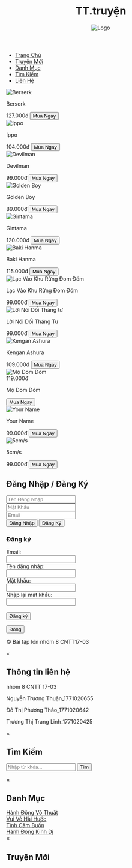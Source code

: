 <!DOCTYPE html>
<html lang="en">
<head>
    <meta charset="UTF-8">
    <meta name="viewport" content="width=device-width, initial-scale=1.0">
    <title>TT.truyện
        </title>
    <link rel="stylesheet" href="styles.css">
</head>
<body>
    <header>
        <h1>TT.truyện</h1>        
            <img src="https://i.vietgiaitri.com/2018/8/13/top-1001-mau-icon-facebook-che-cho-nau-cuc-bua-lay-loi-nhat-nam--9bc81c.jpg" alt="Logo" class="logo">             
        </div>     
    </header>    
    <nav class="menu">
        <div class="container">
            <ul>
                <li><a href="#">Trang Chủ</a></li>
                <li><a href="#" id="open-new-stories">Truyện Mới</a></li>
                <li><a href="#" id="open-category">Danh Mục</a></li>
                <li><a href="#" id="open-search">Tìm Kiếm</a></li>
                <li><a href="#" id="lienhe">Liên Hệ</a></li>
            </ul>
        </div>
    </nav>
    <div class="container">
        <div class="comic-grid">
            <div class="comic">
                <img src="https://m.media-amazon.com/images/I/71jnEkjX8RL._AC_UF1000,1000_QL80_.jpg" alt="Berserk">
                <div class="details">
                    <p class="bold-text">Berserk</p>
                    <span class="price">127.000đ</span>                    
                    <button class="buy-btn">Mua Ngay</button>                    
                </div>
            </div>
            <!-- Thêm các khung comic khác ở đây -->
            <div class="comic">
                <img src="https://m.media-amazon.com/images/I/71fSCPtY8ZL._AC_UF1000,1000_QL80_.jpg" alt="Ippo">
                <div class="details">
                    <p class="bold-text">Ippo</p>
                    <span class="price">104.000đ</span>                    
                    <button class="buy-btn">Mua Ngay</button>
                </div>
            </div>
            <div class="comic">
                <img src="https://m.media-amazon.com/images/M/MV5BZjk4N2Q4ODItYWRmMi00NmQwLTlhNjItYjMxNGZhZjliNTY4XkEyXkFqcGdeQXVyMTA0MTM5NjI2._V1_FMjpg_UX1000_.jpg" alt="Devilman">
                <div class="details">
                    <p class="bold-text">Devilman</p>
                    <span class="price">99.000đ</span>                    
                    <button class="buy-btn">Mua Ngay</button>
                </div>
            </div>
            <div class="comic">
                <img src="https://m.media-amazon.com/images/M/MV5BZmE5MjkzNjQtZTExNy00NDU3LWFiNzMtM2FkN2I5ZTQ3NTVlXkEyXkFqcGdeQXVyNDQxNjcxNQ@@._V1_FMjpg_UX1000_.jpg" alt="Golden Boy">
                <div class="details">
                    <p class="bold-text">Golden Boy</p>
                    <span class="price">89.000đ</span>                    
                    <button class="buy-btn">Mua Ngay</button>
                </div>
            </div>
            <div class="comic">
                <img src="https://m.media-amazon.com/images/M/MV5BMDhmNjUxM2UtZTY2Zi00OTQ0LWExNjgtNDhkNTUyMjQ3MmU5XkEyXkFqcGdeQXVyNjAwNDUxODI@._V1_.jpg" alt="Gintama">
                <div class="details">
                    <p class="bold-text">Gintama</p>
                    <span class="price">120.000đ</span>                    
                    <button class="buy-btn">Mua Ngay</button>
                </div>
            </div>
            <div class="comic">
                <img src="https://images.justwatch.com/poster/306796945/s332/baki" alt="Baki Hanma">
                <div class="details">
                    <p class="bold-text">Baki Hanma</p>
                    <span class="price">115.000đ</span>                    
                    <button class="buy-btn">Mua Ngay</button>
                </div>
            </div>
            <div class="comic">
                <img src="https://www.nxbtre.com.vn/Images/Book/nxbtre_full_27482023_084836.jpg" alt="Lạc Vào Khu Rừng Đom Đóm">
                <div class="details">
                    <p class="bold-text">Lạc Vào Khu Rừng Đom Đóm</p>
                    <span class="price">99.000đ</span>
                    <button class="buy-btn">Mua Ngay</button>
                </div>
            </div>
            <div class="comic">
                <img src="https://pic0.iqiyipic.com/image/20211120/72/9a/a_100478541_m_601_en_m1_260_360.jpg" alt="Lời Nói Dối Tháng tư">
                <div class="details">
                    <p class="bold-text">Lời Nói Dối Tháng Tư</p>
                    <span class="price">99.000đ</span>                    
                    <button class="buy-btn">Mua Ngay</button>
                </div>
            </div>
            <div class="comic">
                <img src="https://encrypted-tbn0.gstatic.com/images?q=tbn:ANd9GcSXjqx4bAQxYQH9dQn-3aN1_Tag876QUISpZQ&usqp=CAU" alt="Kengan Ashura">
                <div class="details">
                    <p class="bold-text">Kengan Ashura</p>
                    <span class="price">109.000đ</span>                    
                    <button class="buy-btn">Mua Ngay</button>
                </div>
            </div>
            <div class="comic">
                <img src="https://cdn.moveek.com/storage/media/cache/tall/5f888e961d66e991934150.jpg" alt="Mộ Đom Đóm">
                <div class="details">
                    <span class="price">119.000đ</span>
                    <p class="bold-text">Mộ Đom Đóm</p>
                    <button class="buy-btn">Mua Ngay</button>
                </div>
            </div>
            <div class="comic">
                <img src="https://kenh14cdn.com/thumb_w/660/2017/2-1495831147934.jpg" alt="Your Name">
                <div class="details">
                    <p class="bold-text">Your Name</p>
                    <span class="price">99.000đ</span>                    
                    <button class="buy-btn">Mua Ngay</button>
                </div>
            </div>
            <div class="comic">
                <img src="https://upload.wikimedia.org/wikipedia/vi/thumb/b/b7/5_centimet_tr%C3%AAn_gi%C3%A2y.jpg/275px-5_centimet_tr%C3%AAn_gi%C3%A2y.jpg" alt="5cm/s">
                <div class="details">
                    <p class="bold-text">5cm/s</p>
                    <span class="price">99.000đ</span>                    
                    <button class="buy-btn">Mua Ngay</button>
                </div>
            </div>
            <div class="overlay">
                <div class="login-popup">
                    <h2>Đăng Nhập / Đăng Ký</h2>
                    <form>
                        <!-- Form đăng nhập / đăng ký -->
                        <input type="text" id="username" name="username" placeholder="Tên Đăng Nhập" required><br>
                <input type="password" id="password" name="password" placeholder="Mật Khẩu" required><br>
                <input type="email" id="email" name="email" placeholder="Email" required><br>
                <button type="submit">Đăng Nhập</button>
                <button type="submit" class="register-btn">Đăng Ký</button>
                    </form>                    
                    <div id="signup-form" class="hidden">
                        <h3>Đăng ký</h3>
                        <form>
                          <label for="email">Email:</label><br>
                          <input type="email" id="email" name="email"><br>
                          <label for="username">Tên đăng nhập:</label><br>
                          <input type="text" id="username" name="username"><br>
                          <label for="password">Mật khẩu:</label><br>
                          <input type="password" id="password" name="password"><br>
                          <label for="confirm-password">Nhập lại mật khẩu:</label><br>
                          <input type="password" id="confirm-password" name="confirm-password"><br><br>
                          <input type="submit" value="Đăng ký">
                        </form>
                      </div>
                    <button class="close-btn">Đóng</button>
                </div>
            </div>                                           
        </div>
    </div><footer>
                <p>&copy; Bài tập lớn nhóm 8 CNTT17-03</p>
            </footer>
    <div id="contact-modal" class="modal">
        <div class="modal-content">
            <span class="close">&times;</span>
            <h2>Thông tin liên hệ</h2>
            <p>nhóm 8 CNTT 17-03</p>
            <p> Nguyễn Trương Thuận_1771020655</p>
            <p>Đỗ Thị Phương Thảo_1771020642</p>
            <p>Trương Thị Trang Linh_1771020425</p>      
        </div>
    </div>
      <!-- Search Modal -->
    <div id="search-modal" class="modal">
        <div class="modal-content">
            <span class="close">&times;</span>
            <h2>Tìm Kiếm</h2>
            <form>
                <input type="text" placeholder="Nhập từ khóa...">
                <button type="submit">Tìm</button>
            </form>
        </div>
    </div>
    <!-- Modal Danh Mục -->
    <div id="category-modal" class="modal">
        <div class="modal-content">
            <span class="close">&times;</span>
            <h2 id="category-title">Danh Mục</h2>
            <div id="category-content">
                <!-- Nội dung danh mục sẽ được thay đổi bằng JavaScript -->
                <a href="#" class="category-link" data-content=" Ippo, Baki Hanma, Kengan Ashura ">Hành Động Võ Thuật</a><br>
                <a href="#" class="category-link" data-content="Golden Boy, Gintama">Vui Vẻ Hài Hước</a><br>
                <a href="#" class="category-link" data-content="5cm/s, Mộ Đom Đóm, Your Name, Lạc Vào Khu Rừng Đom Đóm, Lời Nói Dối Tháng Tư">Tình Cảm Buồn</a><br>
                <a href="#" class="category-link" data-content="Berserk, Devilman">Hành Động Kinh Dị</a><br>
            </div>
        </div>
    </div>
<!-- Modal Truyện Mới -->
<div id="new-stories-modal" class="modal">
    <div class="modal-content">
        <span class="close">&times;</span>
        <h2 id="new-stories-title">Truyện Mới</h2>
        <div id="new-stories-content">
            <!-- Nội dung truyện mới sẽ được thay đổi bằng JavaScript -->
        </div>
    </div>
</div>
    <!-- Script để hiển thị modal danh mục -->
    <script src="script.js"></script>
</body>
</html>
